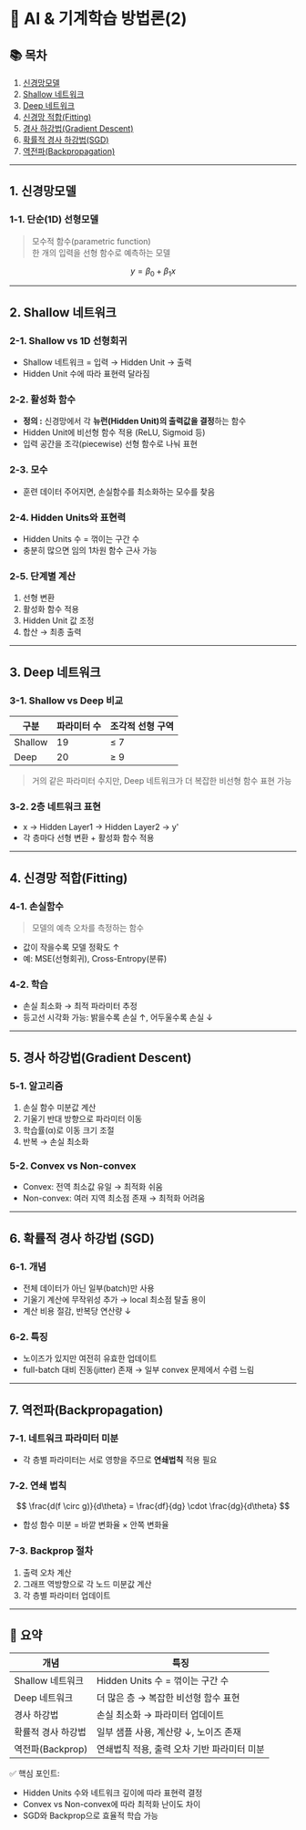 # 🤖 AI & 기계학습 방법론(2)

## 📚 목차

1. [신경망모델](#1-신경망모델)
2. [Shallow 네트워크](#2-shallow-네트워크)
3. [Deep 네트워크](#3-deep-네트워크)
4. [신경망 적합(Fitting)](#4-신경망-적합fitting)
5. [경사 하강법(Gradient Descent)](#5-경사-하강법gradient-descent)
6. [확률적 경사 하강법(SGD)](#6-확률적-경사-하강법-sgd)
7. [역전파(Backpropagation)](#7-역전파backpropagation)

---

## 1. 신경망모델

### 1-1. 단순(1D) 선형모델

> 모수적 함수(parametric function)  
> 한 개의 입력을 선형 함수로 예측하는 모델

$$
y = \beta_0 + \beta_1 x
$$

---

## 2. Shallow 네트워크

### 2-1. Shallow vs 1D 선형회귀

- Shallow 네트워크 = 입력 → Hidden Unit → 출력
- Hidden Unit 수에 따라 표현력 달라짐

### 2-2. 활성화 함수

- **정의 :** 신경망에서 각 **뉴런(Hidden Unit)의 출력값을 결정**하는 함수
- Hidden Unit에 비선형 함수 적용 (ReLU, Sigmoid 등)
- 입력 공간을 조각(piecewise) 선형 함수로 나눠 표현

### 2-3. 모수

- 훈련 데이터 주어지면, 손실함수를 최소화하는 모수를 찾음

### 2-4. Hidden Units와 표현력

- Hidden Units 수 = 꺾이는 구간 수
- 충분히 많으면 임의 1차원 함수 근사 가능

### 2-5. 단계별 계산

1. 선형 변환
2. 활성화 함수 적용
3. Hidden Unit 값 조정
4. 합산 → 최종 출력

---

## 3. Deep 네트워크

### 3-1. Shallow vs Deep 비교

| 구분    | 파라미터 수 | 조각적 선형 구역 |
| ------- | ----------- | ---------------- |
| Shallow | 19          | ≤ 7              |
| Deep    | 20          | ≥ 9              |

> 거의 같은 파라미터 수지만, Deep 네트워크가 더 복잡한 비선형 함수 표현 가능

### 3-2. 2층 네트워크 표현

- x → Hidden Layer1 → Hidden Layer2 → y'
- 각 층마다 선형 변환 + 활성화 함수 적용

---

## 4. 신경망 적합(Fitting)

### 4-1. 손실함수

> 모델의 예측 오차를 측정하는 함수

- 값이 작을수록 모델 정확도 ↑
- 예: MSE(선형회귀), Cross-Entropy(분류)

### 4-2. 학습

- 손실 최소화 → 최적 파라미터 추정
- 등고선 시각화 가능: 밝을수록 손실 ↑, 어두울수록 손실 ↓

---

## 5. 경사 하강법(Gradient Descent)

### 5-1. 알고리즘

1. 손실 함수 미분값 계산
2. 기울기 반대 방향으로 파라미터 이동
3. 학습률(α)로 이동 크기 조절
4. 반복 → 손실 최소화

### 5-2. Convex vs Non-convex

- Convex: 전역 최소값 유일 → 최적화 쉬움
- Non-convex: 여러 지역 최소점 존재 → 최적화 어려움

---

## 6. 확률적 경사 하강법 (SGD)

### 6-1. 개념

- 전체 데이터가 아닌 일부(batch)만 사용
- 기울기 계산에 무작위성 추가 → local 최소점 탈출 용이
- 계산 비용 절감, 반복당 연산량 ↓

### 6-2. 특징

- 노이즈가 있지만 여전히 유효한 업데이트
- full-batch 대비 진동(jitter) 존재 → 일부 convex 문제에서 수렴 느림

---

## 7. 역전파(Backpropagation)

### 7-1. 네트워크 파라미터 미분

- 각 층별 파라미터는 서로 영향을 주므로 **연쇄법칙** 적용 필요

### 7-2. 연쇄 법칙

$$
\frac{d(f \circ g)}{d\theta} = \frac{df}{dg} \cdot \frac{dg}{d\theta}
$$

- 합성 함수 미분 = 바깥 변화율 × 안쪽 변화율

### 7-3. Backprop 절차

1. 출력 오차 계산
2. 그래프 역방향으로 각 노드 미분값 계산
3. 각 층별 파라미터 업데이트

---

## 📌 요약

| 개념               | 특징                                        |
| ------------------ | ------------------------------------------- |
| Shallow 네트워크   | Hidden Units 수 = 꺾이는 구간 수            |
| Deep 네트워크      | 더 많은 층 → 복잡한 비선형 함수 표현        |
| 경사 하강법        | 손실 최소화 → 파라미터 업데이트             |
| 확률적 경사 하강법 | 일부 샘플 사용, 계산량 ↓, 노이즈 존재       |
| 역전파(Backprop)   | 연쇄법칙 적용, 출력 오차 기반 파라미터 미분 |

✅ 핵심 포인트:

- Hidden Units 수와 네트워크 깊이에 따라 표현력 결정
- Convex vs Non-convex에 따라 최적화 난이도 차이
- SGD와 Backprop으로 효율적 학습 가능
